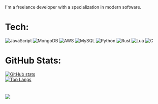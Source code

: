 I'm a freelance developer with a specialization in modern software.

# Tech:
 ![JavaScript](https://img.shields.io/badge/javascript-%23323330.svg?style=for-the-badge&logo=javascript&logoColor=%23F7DF1E)  ![MongoDB](https://img.shields.io/badge/MongoDB-%234ea94b.svg?style=for-the-badge&logo=mongodb&logoColor=white) ![AWS](https://img.shields.io/badge/AWS-%23FF9900.svg?style=for-the-badge&logo=amazon-aws&logoColor=white) ![MySQL](https://img.shields.io/badge/MySQL-005C84?style=for-the-badge&logo=mysql&logoColor=white) ![Python](https://img.shields.io/badge/python-3670A0?style=for-the-badge&logo=python&logoColor=ffdd54) ![Rust](https://img.shields.io/badge/Rust-%23000000.svg?e&logo=rust&style=for-the-badge&logoColor=white) ![Lua](https://img.shields.io/badge/Lua-2C2D72?style=for-the-badge&logo=lua&logoColor=white) ![C](https://img.shields.io/badge/C-00599C?style=for-the-badge&logo=c&logoColor=white) 

# GitHub Stats:
[![GitHub stats](https://github-readme-stats.vercel.app/api?username=0jc1)](https://github.com/anuraghazra/github-readme-stats)
<br>
[![Top Langs](https://github-readme-stats.vercel.app/api/top-langs/?username=0jc1)](https://github.com/anuraghazra/github-readme-stats)

#
![](https://komarev.com/ghpvc/?username=0jc1&color=ff69b4)
<!---
jcook0/jcook0 is a ✨ special✨ repository because its `README.md` (this file) appears on your GitHub profile.
You can click the Preview link to take a look at your changes.
---->
